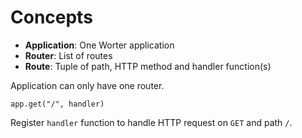 # Concepts

-   **Application**: One Worter application
-   **Router**: List of routes
-   **Route**: Tuple of path, HTTP method and handler function(s)

Application can only have one router.

```
app.get("/", handler)
```

Register `handler` function to handle HTTP request on `GET` and path `/`.
